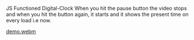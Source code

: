 JS Functioned Digital-Clock
When you hit the pause button the video stops and when you hit the button again, it starts and it shows the present time on every load i.e now. 

[demo.webm](https://user-images.githubusercontent.com/29381472/227005198-9b85d471-9315-4c7a-b770-2f86b0696957.webm)


